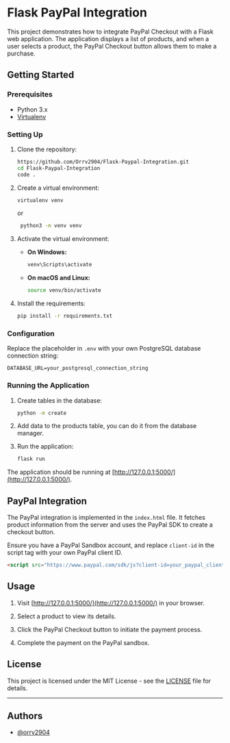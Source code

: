

# Flask PayPal Integration

This project demonstrates how to integrate PayPal Checkout with a Flask web application. The application displays a list of products, and when a user selects a product, the PayPal Checkout button allows them to make a purchase.

## Getting Started

### Prerequisites

- Python 3.x
- [Virtualenv](https://virtualenv.pypa.io/en/latest/)

### Setting Up

1. Clone the repository:

    ```bash
    https://github.com/Orrv2904/Flask-Paypal-Integration.git
    cd Flask-Paypal-Integration
    code .
    ```

2. Create a virtual environment:

    ```bash
    virtualenv venv
    ```
    or
   ```bash
    python3 -m venv venv
    ```

4. Activate the virtual environment:

    - **On Windows:**

        ```bash
        venv\Scripts\activate
        ```

    - **On macOS and Linux:**

        ```bash
        source venv/bin/activate
        ```

5. Install the requirements:

    ```bash
    pip install -r requirements.txt
    ```

### Configuration

Replace the placeholder in `.env` with your own PostgreSQL database connection string:

```dotenv
DATABASE_URL=your_postgresql_connection_string
```

### Running the Application

1. Create tables in the database:

    ```bash
    python -m create
    ```

2. Add data to the products table, you can do it from the database manager.

3. Run the application:

    ```bash
    flask run
    ```



The application should be running at [http://127.0.0.1:5000/](http://127.0.0.1:5000/).

## PayPal Integration

The PayPal integration is implemented in the `index.html` file. It fetches product information from the server and uses the PayPal SDK to create a checkout button.

Ensure you have a PayPal Sandbox account, and replace `client-id` in the script tag with your own PayPal client ID.

```html
<script src="https://www.paypal.com/sdk/js?client-id=your_paypal_client_id&currency=USD"></script>
```

## Usage

1. Visit [http://127.0.0.1:5000/](http://127.0.0.1:5000/) in your browser.

2. Select a product to view its details.

3. Click the PayPal Checkout button to initiate the payment process.

4. Complete the payment on the PayPal sandbox.

## License

This project is licensed under the MIT License - see the [LICENSE](LICENSE) file for details.

---

## Authors

- [@orrv2904](https://github.com/Orrv2904)
